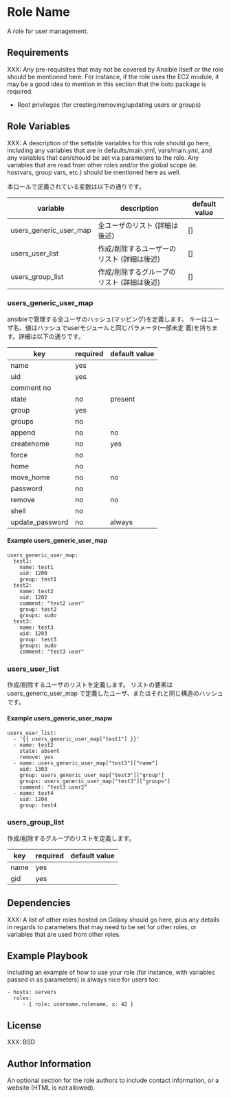 Role Name
=========

A role for user management.

Requirements
------------

XXX: Any pre-requisites that may not be covered by Ansible itself or the role should be mentioned here. For instance, if the role uses the EC2 module, it may be a good idea to mention in this section that the boto package is required.

* Root privileges (for creating/removing/updating users or groups)

Role Variables
--------------

XXX: A description of the settable variables for this role should go here, including any variables that are in defaults/main.yml, vars/main.yml, and any variables that can/should be set via parameters to the role. Any variables that are read from other roles and/or the global scope (ie. hostvars, group vars, etc.) should be mentioned here as well.

本ロールで定義されている変数は以下の通りです。

| variable | description | default value |
|----------|-------------|---------------|
| users_generic_user_map | 全ユーザのリスト (詳細は後述) | [] |
| users_user_list | 作成/削除するユーザーのリスト (詳細は後述) | [] |
| users_group_list | 作成/削除するグループのリスト (詳細は後述) | [] |

### users_generic_user_map

ansibleで管理する全ユーザのハッシュ(マッピング)を定義します。
キーはユーザ名、値はハッシュでuserモジュールと同じパラメータ(一部未定
義)を持ちます。詳細は以下の通りです。

| key | required | default value |
|-----|----------|---------------|
| name | yes |  |
| uid | yes |
| comment no |  |
| state | no | present |
| group | yes |
| groups | no |  |
| append | no | no |
| createhome | no | yes |  |
| force | no |  |
| home | no |  |
| move_home | no | no |
| password | no |  |
| remove | no | no |
| shell | no |  |
| update_password | no | always |

#### Example users_generic_user_map

```
users_generic_user_map:
  test1:
    name: test1
    uid: 1200
    group: test1
  test2:
    name: test2
    uid: 1202
    comment: "test2 user"
    group: test2
    groups: sudo
  test3:
    name: test3
    uid: 1203
    group: test3
    groups: sudo
    comment: "test3 user"
```

### users_user_list

作成/削除するユーザのリストを定義します。
リストの要素は users_generic_user_map で定義したユーザ、またはそれと同じ構造のハッシュです。

#### Example users_generic_user_mapw

```
users_user_list:
  - '{{ users_generic_user_map["test1"] }}'
  - name: test2
    state: absent
    remove: yes
  - name: users_generic_user_map["test3"]["name"]
    uid: 1303
    group: users_generic_user_map["test3"]["group"]
    groups: users_generic_user_map["test3"]["groups"]
    comment: "test3 user2"
  - name: test4
    uid: 1204
    group: test4
```

### users_group_list

作成/削除するグループのリストを定義します。

| key | required | default value |
|-----|----------|---------------|
| name | yes |  |
| gid | yes |  |

Dependencies
------------

XXX: A list of other roles hosted on Galaxy should go here, plus any details in regards to parameters that may need to be set for other roles, or variables that are used from other roles.

Example Playbook
----------------

Including an example of how to use your role (for instance, with variables passed in as parameters) is always nice for users too:

    - hosts: servers
      roles:
         - { role: username.rolename, x: 42 }

License
-------

XXX: BSD

Author Information
------------------

An optional section for the role authors to include contact information, or a website (HTML is not allowed).
